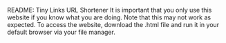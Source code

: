 README: Tiny Links URL Shortener
It is important that you only use this website if you know what you are doing. Note that this may not work as expected. To access the website, download the .html file and run it in your default browser via your file manager.
